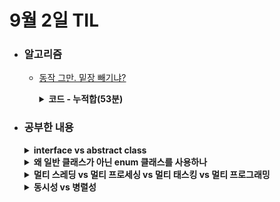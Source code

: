 # 9월 2일 TIL

* ### 알고리즘
    * [동작 그만. 밑장 빼기냐?](https://www.acmicpc.net/problem/20159)
    
      <details>
      <summary><strong>코드 - 누적합(53분)</strong></summary>

        ```java

        import java.io.*;
        import java.util.*;

        class Main {

            public static void main(String[] args) throws IOException {
                BufferedReader br = new BufferedReader(new InputStreamReader(System.in));
                BufferedWriter bw = new BufferedWriter(new OutputStreamWriter(System.out));

                int n = Integer.parseInt(br.readLine());
                int[] arr = new int[n];

                StringTokenizer tokenizer = new StringTokenizer(br.readLine());

                int[] prefixEven = new int[n + 1], prefixOdd = new int[n + 1];

                for(int i=0 ; i<n ; i++){
                    arr[i] = Integer.parseInt(tokenizer.nextToken());
                    if(i % 2 == 0){
                        prefixOdd[i + 1] = prefixOdd[i] + arr[i];
                        prefixEven[i + 1] = prefixEven[i];
                    }
                    else{
                        prefixOdd[i + 1] = prefixOdd[i];
                        prefixEven[i + 1] = prefixEven[i] + arr[i];
                    }
                }

                int answer = 0;
                
                for(int i=1 ; i<=n ; i++){
                    if(i % 2 == 0){
                        answer = Math.max(answer, prefixOdd[i] + prefixEven[n - 1] - prefixEven[i - 1]);
                    }
                    else{
                        answer = Math.max(answer, prefixOdd[i - 1] + prefixEven[n] - prefixEven[i - 1]);

                    }
                }

                bw.write(String.valueOf(answer));


                bw.close();
                br.close();
            }
        }

        ```
      </details>


* ### 공부한 내용

    <details>
    <summary><strong>interface vs abstract class</strong></summary>

    * <h3>interface</h3>

      * 내부의 모든 메소드는 public abstract(생략 가능)로 정의 (default 메소드(jdk 1.8부터 가능) 제외)
      * 내부의 모든 필드는 public static final로 선언 (jdk 1.8부터 가능)
      * 클래스에 <strong>다중</strong> 구현과 인터페이스끼리 <strong>다중</strong> 상속을 지원
      * 인터페이스는 클래스와 별도로 구현 객체가 <strong>같은 동작</strong>하는 것을 보장하기 위해 사용
      * 다중 구현이 된다는 점을 활용하여, 내부 멤버가 없는 빈 껍데기 인터페이스를 마커 인터페이스로 이용 가능
        * <h4>사용하는 경우</h4>
          1. 기능을 정의해야 하지만 구현 방식이나 대상에 대해 추상화할 때
          2. 서로 관련성이 없는 클래스들을 묶을 때
          3. 다중 삭송을 통한 추상화 설계할 때
          4. 행동을 명시하고 싶은데, 어디서 그 행동이 구현되는지는 신경쓰지 않는 경우

    * <h3>abstract class</h3>
      * 하위 클래들의 공통 속성을 묶어서 추상화하여 만든 클래스
      * 다중 상속이 불가능하여 단일 상속만 가능
      * 추상 메소드 이외에도 일반적인 필드, 메소드, 생성자를 가질 수 있음.
      * 중복되는 클래스 멤버들을 통합 및 확장
      * 클래스간의 연관 관계 구축에 초점
        * <h4>사용하는 경우</h4>
          1. 클래스들이 많은 공통된 메소드나 필드가 많아 중복 멤버를 통합할 때
          2. 멤버에 public 이외에 protected, private 선언이 필요한 경우
          3. 각 인스턴스에서 상태 변경을 위한 메소드가 필요한 경우
          4. 오버라이드를 통해 재정의하는 기능들을 공유하기 위한 상속 개념을 이용할 때
      
    

    </details>

    <details>
    <summary><strong>왜 일반 클래스가 아닌 enum 클래스를 사용하나</strong></summary>

    1. 타입 안정성: 컴파일 타임에 타입 체크를 보장하기 때문에 런타임 에러를 방지할 수 있다.
    2. 가독성 및 간결성: 특정 값의 집합을 표현하는 데 최적화되어 있다. 일반 클래스는 생성자, getter 메소드를 필수로 하여 코드를 작성해야 하기 때문에 enum 클래스를 이용하면 간결하게 코드를 작성할 수 있다.
    3. 고유성 보장: 인스턴스가 자동으로 유일하다는 것을 보장하기 때문에 여러 개의 동일한 인스턴스가 생성되는 것을 방지한다.
    4. 스위치 문: enum을 사용하면 switch에서 간단하게 사용할 수 있다.
    5. 메타데이터 추가: 필드를 추가하고, 생성자와 메소드를 통해 메타데이터를 부여할 수 있다. 일반 클래스로 구현한다면 보일러플레이트 코드가 필요하다.

    </details>

    <details>
    <summary><strong>멀티 스레딩 vs 멀티 프로세싱 vs 멀티 태스킹 vs 멀티 프로그래밍</strong></summary>

    * <h3>멀티 스레딩</h3>
      * 멀티 스레딩은 하나의 프로세스 내부의 여러 스레드를 이용하여 자원을 공유하며 작업을 한다. 
      * 스레드는 프로세스의 데이터, 힙 영역을 공유하기 때문에 프로세스 생성보다 더 적은 비용이 든다.
    * <h3>멀티 프로세싱</h3>
      * 여러 개의 프로세서(CPU)를 이용하여 하나의 프로세서에 여러 개의 작업을 동시에 처리한다.
      * 하나의 프로세서가 고장이 나도 다른 프로세서가 동작을 하기 때문에 작업이 중지되지 않는다.
    * <h3>멀티 태스킹</h3>
      * 여러 개의 작업을 OS의 스케줄링에 의해 번갈아가며 수행된다.
      * 실제로 동시에 작업이 수행되지 않지만, 스케줄링에 의해서 동시에 수행하는 것처럼 보이게 한다.
    * <h3>멀티 프로그래밍</h3>
      * 하나의 프로세서가 하나의 프로세스를 수행하는 동안 다른 프로세스에 접근하는 방식이다. 즉, 하나의 프로세서에서 여러 개의 프로세스를 동시에 실행하는 것이다.
      * 입출력이 완료될 때까지 기다리지 않고 다른 프로세스를 처리할 수 있도록 한다.

    </details>

    <details>
    <summary><strong>동시성 vs 병렬성</strong></summary>

    

    </details>